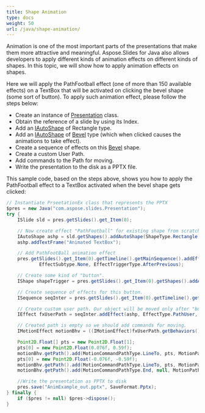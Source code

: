 ```yaml
---
title: Shape Animation
type: docs
weight: 50
url: /java/shape-animation/
---
```


Animation is one of the most important parts of the presentations that make them more attractive and meaningful. Aspose.Slides for Java also allows developers to apply different kinds of animation effects on different kinds of shapes. In this topic, we will show how to apply animation effects on shapes.

Here we will apply the PathFootball effect (one of more than 150 available effects) on a TextBox that will be activated on clicking the bevel shape (some sort of button). To apply such animation effect, please follow the steps below:

- Create an instance of [Presentation](https://apireference.aspose.com/slides/java/com.aspose.slides/Presentation) class.
- Obtain the reference of a slide by using its Index.
- Add an [IAutoShape](https://apireference.aspose.com/slides/java/com.aspose.slides/IAutoShape) of Rectangle type.
- Add an [IAutoShape](https://apireference.aspose.com/slides/java/com.aspose.slides/IAutoShape) of [Bevel](https://apireference.aspose.com/slides/java/com.aspose.slides/ShapeType#Bevel) type (which when clicked causes the animations to take effect).
- Create a sequence of effects on this [Bevel](https://apireference.aspose.com/slides/java/com.aspose.slides/ShapeType#Bevel) shape.
- Create a custom User Path.
- Add commands to the Path for moving.
- Write the presentation to the disk as a PPTX file.

This sample code, based on the steps above, shows you how to apply the PathFootball effect to a TextBox activated when the bevel shape gets clicked:

```java
// Instantiate PrseetationEx class that represents the PPTX
$pres = new Java("com.aspose.slides.Presentation");
try {
    ISlide sld = pres.getSlides().get_Item(0);

    // Now create effect "PathFootball" for existing shape from scratch.
    IAutoShape ashp = sld.getShapes().addAutoShape(ShapeType.Rectangle, 150, 150, 250, 25);
    ashp.addTextFrame("Animated TextBox");

    // Add PathFootBall animation effect
    pres.getSlides().get_Item(0).getTimeline().getMainSequence().addEffect(ashp, EffectType.PathFootball,
            EffectSubtype.None, EffectTriggerType.AfterPrevious);

    // Create some kind of "button".
    IShape shapeTrigger = pres.getSlides().get_Item(0).getShapes().addAutoShape(ShapeType.Bevel, 10, 10, 20, 20);

    // Create sequence of effects for this button.
    ISequence seqInter = pres.getSlides().get_Item(0).getTimeline().getInteractiveSequences().add(shapeTrigger);

    // Create custom user path. Our object will be moved only after "button" click.
    IEffect fxUserPath = seqInter.addEffect(ashp, EffectType.PathUser, EffectSubtype.None, EffectTriggerType.OnClick);

    // Created path is empty so we should add commands for moving.
    IMotionEffect motionBhv = ((IMotionEffect)fxUserPath.getBehaviors().get_Item(0));

    Point2D.Float[] pts = new Point2D.Float[1];
    pts[0] = new Point2D.Float(0.076f, 0.59f);
    motionBhv.getPath().add(MotionCommandPathType.LineTo, pts, MotionPathPointsType.Auto, true);
    pts[0] = new Point2D.Float(-0.076f, -0.59f);
    motionBhv.getPath().add(MotionCommandPathType.LineTo, pts, MotionPathPointsType.Auto, false);
    motionBhv.getPath().add(MotionCommandPathType.End, null, MotionPathPointsType.Auto, false);

    //Write the presentation as PPTX to disk
    pres.save("AnimExample_out.pptx", SaveFormat.Pptx);
} finally {
    if ($pres != null) $pres->dispose();
}
```